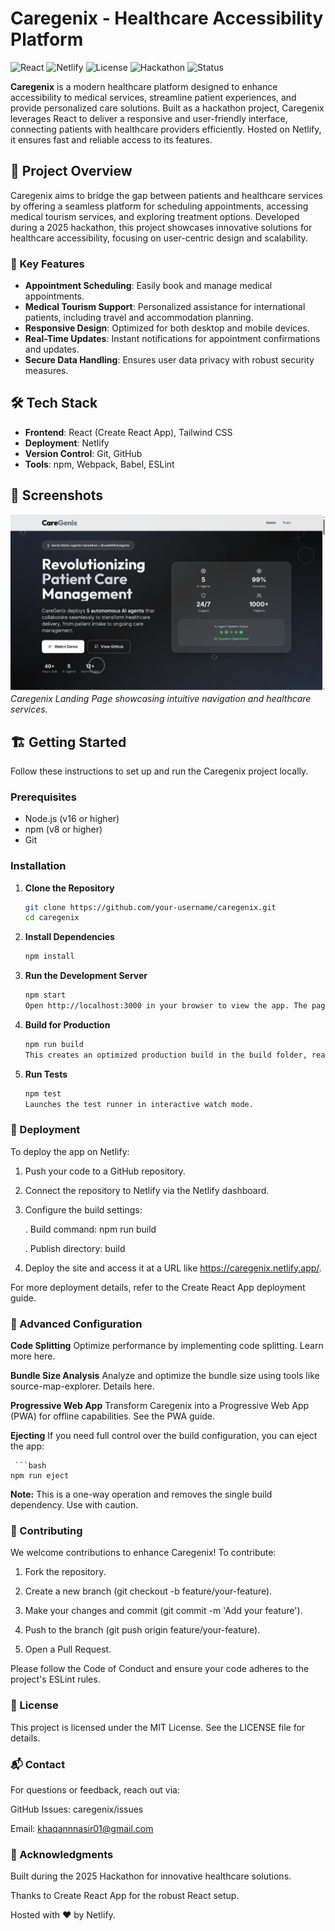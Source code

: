 # Caregenix - Healthcare Accessibility Platform

![React](https://img.shields.io/badge/React-18.2.0-61DAFB?logo=react)
![Netlify](https://img.shields.io/badge/Netlify-Deployed-00C7B7?logo=netlify)
![License](https://img.shields.io/badge/License-MIT-blue)
![Hackathon](https://img.shields.io/badge/Hackathon-2025-brightgreen)
![Status](https://img.shields.io/badge/Status-Active-green)

**Caregenix** is a modern healthcare platform designed to enhance accessibility to medical services, streamline patient experiences, and provide personalized care solutions. Built as a hackathon project, Caregenix leverages React to deliver a responsive and user-friendly interface, connecting patients with healthcare providers efficiently. Hosted on Netlify, it ensures fast and reliable access to its features.

## 🚀 Project Overview

Caregenix aims to bridge the gap between patients and healthcare services by offering a seamless platform for scheduling appointments, accessing medical tourism services, and exploring treatment options. Developed during a 2025 hackathon, this project showcases innovative solutions for healthcare accessibility, focusing on user-centric design and scalability.

### 🌟 Key Features
- **Appointment Scheduling**: Easily book and manage medical appointments.
- **Medical Tourism Support**: Personalized assistance for international patients, including travel and accommodation planning.
- **Responsive Design**: Optimized for both desktop and mobile devices.
- **Real-Time Updates**: Instant notifications for appointment confirmations and updates.
- **Secure Data Handling**: Ensures user data privacy with robust security measures.

## 🛠️ Tech Stack

- **Frontend**: React (Create React App), Tailwind CSS
- **Deployment**: Netlify
- **Version Control**: Git, GitHub
- **Tools**: npm, Webpack, Babel, ESLint

## 📸 Screenshots

![Landing Page](https://github.com/KhaqanNasir/caregenix/blob/master/homepage.png)
*Caregenix Landing Page showcasing intuitive navigation and healthcare services.*

## 🏗️ Getting Started

Follow these instructions to set up and run the Caregenix project locally.

### Prerequisites
- Node.js (v16 or higher)
- npm (v8 or higher)
- Git

### Installation
1. **Clone the Repository**
   ```bash
   git clone https://github.com/your-username/caregenix.git
   cd caregenix
2. **Install Dependencies**

   ```bash
   npm install
3. **Run the Development Server**

   ```bash
   npm start
   Open http://localhost:3000 in your browser to view the app. The page will reload automatically when you make changes.

4. **Build for Production**

   ```bash
   npm run build
   This creates an optimized production build in the build folder, ready for deployment.

5. **Run Tests**

   ```bash
   npm test
   Launches the test runner in interactive watch mode.

### 🚀 Deployment
To deploy the app on Netlify:

 1. Push your code to a GitHub repository.

 2. Connect the repository to Netlify via the Netlify dashboard.

 3. Configure the build settings:

    . Build command: npm run build

    . Publish directory: build

 4. Deploy the site and access it at a URL like https://caregenix.netlify.app/.

For more deployment details, refer to the Create React App deployment guide.

### 🧪 Advanced Configuration
**Code Splitting**
Optimize performance by implementing code splitting. Learn more here.

**Bundle Size Analysis**
Analyze and optimize the bundle size using tools like source-map-explorer. Details here.

**Progressive Web App**
Transform Caregenix into a Progressive Web App (PWA) for offline capabilities. See the PWA guide.

**Ejecting**
If you need full control over the build configuration, you can eject the app:

     ```bash
    npm run eject
 **Note:** This is a one-way operation and removes the single build dependency. Use with caution.

### 🤝 Contributing
We welcome contributions to enhance Caregenix! To contribute:

 1. Fork the repository.

 2. Create a new branch (git checkout -b feature/your-feature).

 3. Make your changes and commit (git commit -m 'Add your feature').

 4. Push to the branch (git push origin feature/your-feature).

 5. Open a Pull Request.

Please follow the Code of Conduct and ensure your code adheres to the project's ESLint rules.

### 📜 License
This project is licensed under the MIT License. See the LICENSE file for details.

### 📬 Contact
For questions or feedback, reach out via:

GitHub Issues: caregenix/issues

Email: khaqannnasir01@gmail.com

### 🙌 Acknowledgments
Built during the 2025 Hackathon for innovative healthcare solutions.

Thanks to Create React App for the robust React setup.

Hosted with ❤️ by Netlify.
